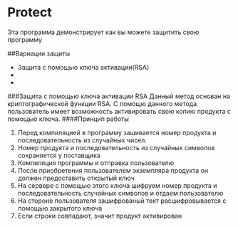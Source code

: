 # Protect
Эта программа демонстрирует как вы можете защитить свою программу

##Вариации защиты
- Защита с помощью ключа активации(RSA)
- 
- 

###Защита с помощью ключа активации RSA
Данный метод основан на криптографической функции RSA. С помощю данного метода пользователь имеет возможность 
активировать свою копию продукта с помощью ключа.
####Принцип работы
1. Перед компиляцией в программу зашивается номер продукта и последовательность из случайных чисел.
2. Номер продукта и последовательность из случайных символов сохраняется у поставщика
3. Компиляция программы и отправка пользователю
4. После приобретения пользователем экземпляра продукта он должен предоставить открытый ключ
5. На сервере с помощью этого ключа шифруем номер продукта и последовательность случайных символов и отдаем пользователю
6. На стороне пользователя зашифрованый тект расшифровывается с помощью закрытого ключа
7. Если строки совпадают, значит продукт активирован